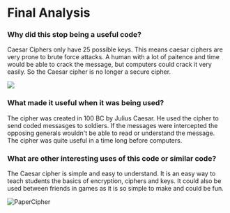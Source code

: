 # Final Analysis
### Why did this stop being a useful code?
Caesar Ciphers only have 25 possible keys. This means caesar ciphers are very prone to brute force attacks. A human with a lot of paitence and time would be 
able to crack the message, but computers could crack it very easily. So the Caesar cipher is no longer a secure cipher.

![](https://encrypted-tbn0.gstatic.com/images?q=tbn:ANd9GcQ4Dn8u-0ic8uABqyQJrs9ihjpf_VR_LNAzPqbBcmTByfOQzQuBecxo_0sZpxcrYWxpsj8:https://www.lepide.com/blog/wp-content/uploads/2019/03/What-is-a-Brute-Force-Attack-The-Complete-Guide.png&usqp=CAU)

### What made it useful when it was being used?
The cipher was created in 100 BC by Julius Caesar. He used the cipher to send coded messasges to soldiers. If the messages were intercepted the opposing generals 
wouldn't be able to read or understand the message. The cipher was quite useful in a time long before computers.
### What are other interesting uses of this code or similar code?
The Caesar cipher is simple and easy to understand. It is an easy way to teach students the basics of encryption, ciphers and keys. 
It could also be used between friends in games as it is so simple to make and could be fun.

![PaperCipher](https://encrypted-tbn0.gstatic.com/images?q=tbn:ANd9GcTAXYTs_uCCZEhRnwEjA_rRD2zUMQofeplPZPD-w_eCPH4PXD7K1qqe7hzw0M2TsVBvDBU:https://www.wikihow.com/images/thumb/a/a4/Make-a-Code-Wheel-Step-3.jpg/v4-460px-Make-a-Code-Wheel-Step-3.jpg.webp&usqp=CAU)
